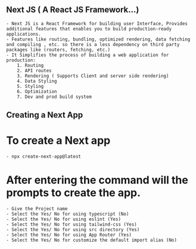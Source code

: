 ## Next JS ( A React JS Framework...)
    - Next JS is a React Framework for building user Interface, Provides additional features that enables you to build production-ready applications. 
    - Features like routing, bundling, optimized rendering, data fetching and compiling , etc. so there is a less dependency on third party packages like (routers, fetching, etc.)
    - It Simplifies the process of building a web application for production:
        1. Routing
        2. API routes
        3. Rendering ( Supports Client and server side rendering)
        4. Data Styling
        5. Styling
        6. Optimization
        7. Dev and prod build system
## Creating a Next App
# To create a Next app
    - npx create-next-app@latest
# After entering the command will the prompts to create the app.
    - Give the Project name
    - Select the Yes/ No for using typescript (No)
    - Select the Yes/ No for using eslint (Yes)
    - Select the Yes/ No for using tailwind-css (Yes)
    - Select the Yes/ No for using src directory (Yes)
    - Select the Yes/ No for using App Router (Yes)
    - Select the Yes/ No for customize the default import alias (No)
